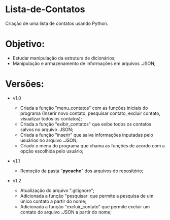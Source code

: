 # Lista-de-Contatos
Criação de uma lista de contatos usando Python.

<h1>Objetivo:</h1>

- Estudar manipulação da estrutura de dicionários;
- Manipulação e armazenamento de informações em arquivos .JSON;

<h1>Versões:</h1>

- v1.0
  - Criada a função "menu_contatos" com as funções iniciais do programa (Inserir novo contato, pesquisar contato, excluir contato, visualizar todos os contatos);
  - Criada a função "exibir_contatos" que exibe todos os contatos salvos no arquivo .JSON;
  - Criada a função "inserir" que salva informações inputadas pelo usuários no arquivo .JSON;
  - Criado o menu do programa que chama as funções de acordo com a opção escolhida pelo usuário;
  
- v1.1
  - Remoção da pasta "__pycache__" dos arquivos do repositório;
  
- v1.2
  - Atualização do arquivo ".gitignore";
  - Adicionada a função "pesquisar: que permite a pesquisa de um único contato a partir do nome;
  - Adicionada a função "excluir_contato" que permite excluir um contato do arquivo .JSON a partir do nome;

